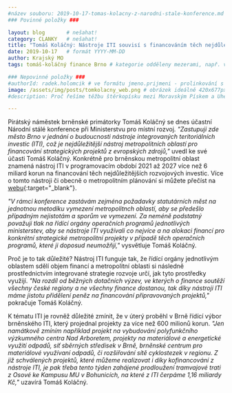 ```yaml
---
#název souboru: 2019-10-17-tomas-kolacny-z-narodni-stale-konference.md
### Povinné položky ###

layout: blog       # nešahat!
category: CLANKY   # nešahat!
title: "Tomáš Koláčný: Nástroje ITI souvisí s financováním těch nejdůležitějších rozvojových investic v Brně"
date: 2019-10-17   # formát YYYY-MM-DD
author: Krajský MO
tags: tomáš-koláčný finance Brno # kategorie odděleny mezerami, např. volby zemědělství životní-prostředí piráti (viz https://jihomoravsky.pirati.cz/tags/)

### Nepovinné položky ###
#authorId: radek.holomcik # ve formátu jmeno.prijmeni - prolinkování s profilem přes uid
image: /assets/img/posts/tomkolacny_web.png # obrázek ideálně 420x677px minifikovaný přes https://tinypng.com/
#description: Proč řešíme těžbu štěrkopísku mezi Moravským Pískem a Uherským Ostrohem? Podrobné info o celé kauze.

---
```


Pirátský náměstek brněnské primátorky Tomáš Koláčný se dnes účastní Národní stálé konference při Ministerstvu pro místní rozvoj. *"Zastupuji zde město Brno v jednání o budoucnosti nástroje integrovaných teritoriálních investic (ITI), což je nejdůležitější nástroj metropolitních oblastí pro financování strategických projektů z evropských zdrojů,"* uvedl ke své účasti Tomáš Koláčný. Konkrétně pro brněnskou metropolitní oblast znamená nástroj ITI v programovacím období 2021 až 2027 více než 6 miliard korun na financování těch nejdůležitějších rozvojových investic. Více o tomto nástroji či obecně o metropolitním plánování si můžete přečíst na [webu](https://iti.brno.cz/){:target="_blank"}. 

*"V rámci konference zastávám zejména požadavky statutárních měst na jednotnou metodiku vymezení metropolitnch oblastí, aby se předešlo případným nejistotám a sporům ve vymezení. Za neméně podstatný považuji tlak na řídící orgány operačních programů jednotlivých ministerstev, aby se nástroje ITI využívali co nejvíce a na alokaci financí pro konkrétní strategické metropolitní projekty v případě těch operačních programů, které ji doposud neumožňjí,"* vysvětluje Tomáš Koláčný.

Proč je to tak důležité? Nástroj ITI funguje tak, že řídící orgány jednotlivým oblastem sdělí objem financí a metropolitní oblasti si následně prostřednictvím integrované strategie rozvoje určí, jak tyto prostředky využijí. *"Na rozdíl od běžných dotačních výzev, ve kterých o finance soutěží všechny české regiony a ne všechny finance dostanou, tak díky nástroji ITI máme jistotu přidělení peněz na financování připravovaných projektů,"* pokračuje Tomáš Koláčný.

K tématu ITI je rovněž důležité zmínit, že v úterý proběhl v Brně řídící výbor brněnského ITI, který projednal projekty za více než 600 milionů korun. *"Jen namátkově zmíním například projekt na vybudování polyfunkčního výzkumného centra Nad Arboretem, projekty na materiálové a energetické využití odpadů, síť sběrných středisek v Brně, brněnské centrum pro materiálové využívaní odpadů, či rozšiřování sítě cyklostezek v regionu. Z již schválených projektů, které můžeme realizovat i díky kofinancování z nástroje ITI, je pak třeba tento týden zahájené prodloužení tramvajové trati z Osové ke Kampusu MU v Bohunicích, na které z ITI čerpáme 1,16 miliardy Kč,"* uzavírá Tomáš Koláčný.
